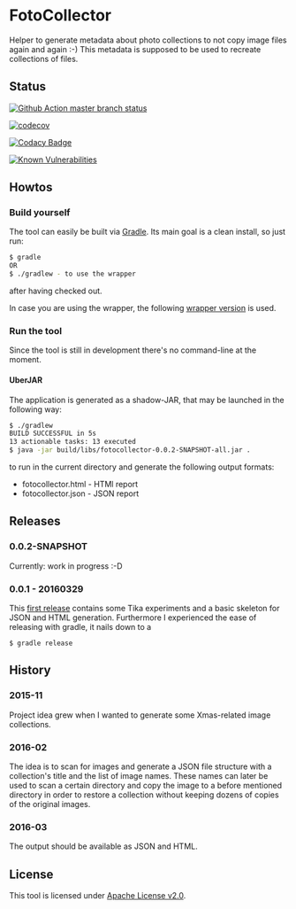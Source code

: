 <!-- markdownlint-disable-file MD013 -->
# FotoCollector

Helper to generate metadata about photo collections to not copy image files again and again :-)
This metadata is supposed to be used to recreate collections of files.

## Status

[![Github Action master branch status](https://github.com/ottlinger/fotocollector/actions/workflows/gradle.yml/badge.svg?branch=master)](https://github.com/ottlinger/fotocollector/actions)

[![codecov](https://codecov.io/gh/ottlinger/fotocollector/branch/master/graph/badge.svg?token=fGTWQYT78p)](https://codecov.io/gh/ottlinger/fotocollector)

[![Codacy Badge](https://app.codacy.com/project/badge/Grade/331a0467219c44a8978d79de617ad7e4)](https://www.codacy.com/gh/ottlinger/fotocollector/dashboard)

[![Known Vulnerabilities](https://snyk.io/test/github/ottlinger/fotocollector/badge.svg)](https://snyk.io/test/github/ottlinger/fotocollector)

## Howtos

### Build yourself

The tool can easily be built via [Gradle](https://gradle.org). Its main goal is a clean install, so just run:

```bash
$ gradle
OR
$ ./gradlew - to use the wrapper
```

after having checked out.

In case you are using the wrapper, the following [wrapper version](./gradle/wrapper/gradle-wrapper.properties) is used.

### Run the tool

Since the tool is still in development there's no command-line at the moment.

#### UberJAR

The application is generated as a shadow-JAR, that may be launched in the following way:

```bash
$ ./gradlew
BUILD SUCCESSFUL in 5s
13 actionable tasks: 13 executed
$ java -jar build/libs/fotocollector-0.0.2-SNAPSHOT-all.jar .
```

to run in the current directory and generate the following output formats:

* fotocollector.html - HTMl report
* fotocollector.json - JSON report

## Releases

### 0.0.2-SNAPSHOT

Currently: work in progress :-D

### 0.0.1 - 20160329

This [first release](https://github.com/ottlinger/fotocollector/tree/0.0.1) contains some Tika experiments and a basic skeleton for JSON and HTML generation.
Furthermore I experienced the ease of releasing with gradle, it nails down to a

```
$ gradle release
```

## History

### 2015-11

Project idea grew when I wanted to generate some Xmas-related image collections.

### 2016-02

The idea is to scan for images and generate a JSON file structure with a collection's title and the list of image names.
These names can later be used to scan a certain directory and copy the image to a before mentioned directory in order to restore a collection without keeping dozens of copies of the original images.

### 2016-03

The output should be available as JSON and HTML.

## License

This tool is licensed under [Apache License v2.0](https://www.apache.org/licenses/).
